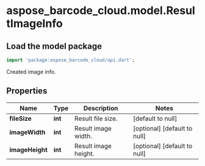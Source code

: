 # aspose_barcode_cloud.model.ResultImageInfo

## Load the model package

```dart
import 'package:aspose_barcode_cloud/api.dart';
```
Created image info.

## Properties

Name | Type | Description | Notes
---- | ---- | ----------- | -----
**fileSize** | **int** | Result file size. | [default to null]
**imageWidth** | **int** | Result image width. | [optional] [default to null]
**imageHeight** | **int** | Result image height. | [optional] [default to null]

